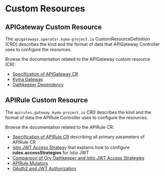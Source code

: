 # Custom Resources <!-- {docsify-ignore-all} -->

## APIGateway Custom Resource

The `apigateways.operator.kyma-project.io` CustomResourceDefinition (CRD) describes the kind and the format of data that APIGateway Controller uses to configure the resources.

Browse the documentation related to the APIGateway custom resource (CR):
- [Specification of APIGateway CR](./apigateway/04-00-apigateway-custom-resource.md)
- [Kyma Gateway](./apigateway/04-10-kyma-gateway.md)
- [Oathkeeper Dependency](./apigateway/04-20-oathkeeper.md)

## APIRule Custom Resource

The `apirules.gateway.kyma-project.io` CRD describes the kind and the format of data the APIRule Controller uses to configure the resources.

Browse the documentation related to the APIRule CR:
- [Specification of APIRule CR](./apirule/04-10-apirule-custom-resource.md) describing all primary parameters of APIRule CR
- [Istio JWT Access Strategy](./apirule/04-20-apirule-istio-jwt-access-strategy.md) that explains how to configure **rules.accessStrategies** for Istio JWT
- [Comparison of Ory Oathkeeper and Istio JWT Access Strategies](./apirule/04-30-apirule-jwt-ory-and-istio-comparison.md)
- [APIRule Mutators](./apirule/04-40-apirule-mutators.md)
- [OAuth2 and JWT Authorization](./apirule/04-50-apirule-authorizations.md)
